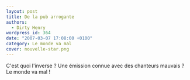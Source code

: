 ```yaml
---
layout: post
title: De la pub arrogante
authors:
  - Dirty Henry
wordpress_id: 364
date: "2007-03-07 17:08:00 +0100"
category: Le monde va mal
cover: nouvelle-star.png
---
```


C'est quoi l'inverse ? Une émission connue avec des chanteurs mauvais ? Le monde
va mal !
